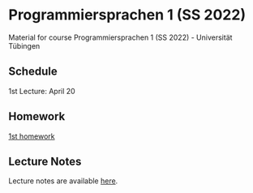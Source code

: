 # Programmiersprachen 1 (SS 2022)
Material for course Programmiersprachen 1 (SS 2022) - Universität Tübingen

## Schedule
1st Lecture: April 20

## Homework
[1st homework](exercises/01Hw.scala)

## Lecture Notes
Lecture notes are available [here](https://ps-tuebingen-courses.github.io/pl1-lecture-notes/).
